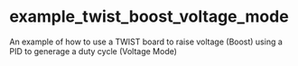 # example_twist_boost_voltage_mode
An example of how to use a TWIST board to raise voltage (Boost) using a PID to generage a duty cycle (Voltage Mode)
